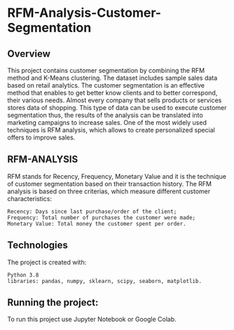 # RFM-Analysis-Customer-Segmentation

## Overview

This project contains customer segmentation by combining the RFM method and K-Means clustering. The dataset includes sample sales data based on retail analytics.
The customer segmentation is an effective method that enables to get better know clients and to better correspond, their various needs. Almost every company that sells products or services stores data of shopping. This type of data can be used to execute customer segmentation thus, the results of the analysis can be translated into marketing campaigns to increase sales. One of the most widely used techniques is RFM analysis, which allows to create personalized special offers to improve sales.

## RFM-ANALYSIS

RFM stands for Recency, Frequency, Monetary Value and it is the technique of customer segmentation based on their transaction history. The RFM analysis is based on three criterias, which measure different customer characteristics:

    Recency: Days since last purchase/order of the client;
    Frequency: Total number of purchases the customer were made;
    Monetary Value: Total money the customer spent per order.

## Technologies

The project is created with:

    Python 3.8
    libraries: pandas, numpy, sklearn, scipy, seaborn, matplotlib.

## Running the project:

To run this project use Jupyter Notebook or Google Colab.
